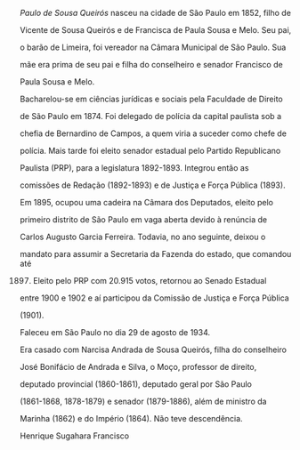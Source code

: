 

*Paulo de Sousa Queirós* nasceu na cidade de São Paulo em 1852, filho de

Vicente de Sousa Queirós e de Francisca de Paula Sousa e Melo. Seu pai,

o barão de Limeira, foi vereador na Câmara Municipal de São Paulo. Sua

mãe era prima de seu pai e filha do conselheiro e senador Francisco de

Paula Sousa e Melo.



Bacharelou-se em ciências jurídicas e sociais pela Faculdade de Direito

de São Paulo em 1874. Foi delegado de polícia da capital paulista sob a

chefia de Bernardino de Campos, a quem viria a suceder como chefe de

polícia. Mais tarde foi eleito senador estadual pelo Partido Republicano

Paulista (PRP), para a legislatura 1892-1893. Integrou então as

comissões de Redação (1892-1893) e de Justiça e Força Pública (1893).



Em 1895, ocupou uma cadeira na Câmara dos Deputados, eleito pelo

primeiro distrito de São Paulo em vaga aberta devido à renúncia de

Carlos Augusto Garcia Ferreira. Todavia, no ano seguinte, deixou o

mandato para assumir a Secretaria da Fazenda do estado, que comandou até

1897. Eleito pelo PRP com 20.915 votos, retornou ao Senado Estadual

entre 1900 e 1902 e aí participou da Comissão de Justiça e Força Pública

(1901).



Faleceu em São Paulo no dia 29 de agosto de 1934.



Era casado com Narcisa Andrada de Sousa Queirós, filha do conselheiro

José Bonifácio de Andrada e Silva, o Moço, professor de direito,

deputado provincial (1860-1861), deputado geral por São Paulo

(1861-1868, 1878-1879) e senador (1879-1886), além de ministro da

Marinha (1862) e do Império (1864). Não teve descendência.



Henrique Sugahara Francisco



